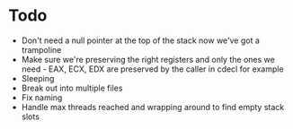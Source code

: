 # Todo

- Don't need a null pointer at the top of the stack now we've got a trampoline
- Make sure we're preserving the right registers and only the ones we need - EAX, ECX, EDX are preserved by the caller in cdecl for example
- Sleeping
- Break out into multiple files
- Fix naming
- Handle max threads reached and wrapping around to find empty stack slots

